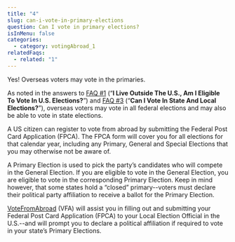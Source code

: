 ```yaml
---
title: "4"
slug: can-i-vote-in-primary-elections
question: Can I vote in primary elections?
isInMenu: false
categories:
  - category: votingAbroad_1
relatedFaqs:
  - related: "1"
---
```

Yes! Overseas voters may vote in the primaries. 

As noted in the answers to [FAQ #1](/faqs/1) (“**I Live Outside The U.S., Am I Eligible To Vote In U.S. Elections?**”) and [FAQ #3](/faqs/3) (“**Can I Vote In State And Local Elections?**”), overseas voters may vote in all federal elections and may also be able to vote in state elections. 

A US citizen can register to vote from abroad by submitting the Federal Post Card Application (FPCA). The FPCA form will cover you for all elections for that calendar year, including any Primary, General and Special Elections that you may otherwise not be aware of.

A Primary Election is used to pick the party’s candidates who will compete in the General Election. If you are eligible to vote in the General Election, you are eligible to vote in the corresponding Primary Election. Keep in mind however, that some states hold a “closed” primary--voters must declare their political party affiliation to receive a ballot for the Primary Election. 

[VoteFromAbroad](/) (VFA) will assist you in filling out and submitting your Federal Post Card Application (FPCA) to your Local Election Official in the U.S.--and will prompt you to declare a political affiliation if required to vote in your state’s Primary Elections.
